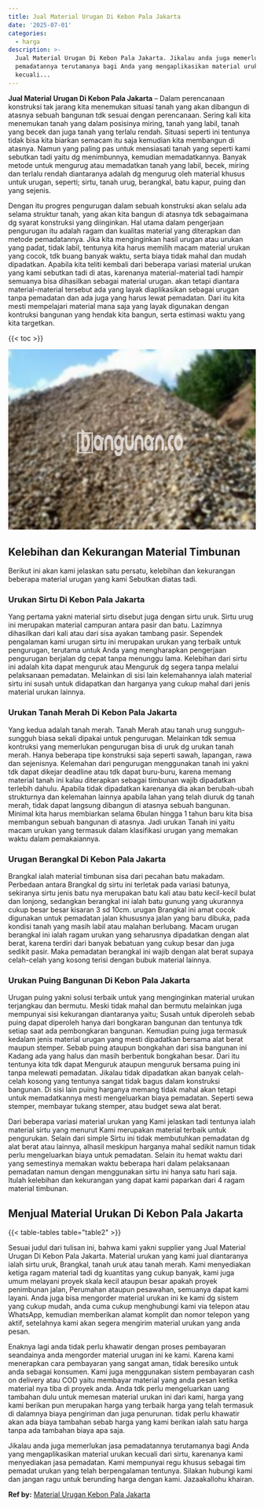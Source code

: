 ```yaml
---
title: Jual Material Urugan Di Kebon Pala Jakarta
date: '2025-07-01'
categories:
  - harga
description: >-
  Jual Material Urugan Di Kebon Pala Jakarta. Jikalau anda juga memerlukan jasa
  pemadatannya terutamanya bagi Anda yang mengaplikasikan material urukan
  kecuali...
---
```


**Jual Material Urugan Di Kebon Pala Jakarta** – Dalam perencanaan konstruksi tak jarang kita menemukan situasi tanah yang akan dibangun di atasnya sebuah bangunan tdk sesuai dengan perencanaan. Sering kali kita menemukan tanah yang dalam posisinya miring, tanah yang labil, tanah yang becek dan juga tanah yang terlalu rendah. Situasi seperti ini tentunya tidak bisa kita biarkan semacam itu saja kemudian kita membangun di atasnya. Namun yang paling pas untuk mensiasati tanah yang seperti kami sebutkan tadi yaitu dg menimbunnya, kemudian memadatkannya. Banyak metode untuk mengurug atau memadatkan tanah yang labil, becek, miring dan terlalu rendah diantaranya adalah dg mengurug oleh material khusus untuk urugan, seperti; sirtu, tanah urug, berangkal, batu kapur, puing dan yang sejenis.

Dengan itu progres pengurugan dalam sebuah konstruksi akan selalu ada selama struktur tanah, yang akan kita bangun di atasnya tdk sebagaimana dg syarat konstruksi yang diinginkan. Hal utama dalam pengerjaan pengurugan itu adalah ragam dan kualitas material yang diterapkan dan metode pemadatannya. Jika kita menginginkan hasil urugan atau urukan yang padat, tidak labil, tentunya kita harus memilih macam material urukan yang cocok, tdk buang banyak waktu, serta biaya tidak mahal dan mudah dipadatkan. Apabila kita teliti kembali dari beberapa variasi material urukan yang kami sebutkan tadi di atas, karenanya material-material tadi hampir semuanya bisa dihasilkan sebagai material urugan. akan tetapi diantara material-material tersebut ada yang layak diaplikasikan sebagai urugan tanpa pemadatan dan ada juga yang harus lewat pemadatan. Dari itu kita mesti mempelajari material mana saja yang layak digunakan dengan kontruksi bangunan yang hendak kita bangun, serta estimasi waktu yang kita targetkan.

{{< toc >}}

![Jual Material Urugan Di Kebon Pala Jakarta](/images/jual-urugan-44.png)

## Kelebihan dan Kekurangan Material Timbunan

Berikut ini akan kami jelaskan satu persatu, kelebihan dan kekurangan beberapa material urugan yang kami Sebutkan diatas tadi.

### Urukan Sirtu Di Kebon Pala Jakarta

Yang pertama yakni material sirtu disebut juga dengan sirtu uruk. Sirtu urug ini merupakan material campuran antara pasir dan batu. Lazimnya dihasilkan dari kali atau dari sisa ayakan tambang pasir. Sependek pengalaman kami urugan sirtu ini merupakan urukan yang terbaik untuk pengurugan, terutama untuk Anda yang mengharapkan pengerjaan pengurugan berjalan dg cepat tanpa menunggu lama. Kelebihan dari sirtu ini adalah kita dapat menguruk atau Menguruk dg segera tanpa melalui pelaksanaan pemadatan. Melainkan di sisi lain kelemahannya ialah material sirtu ini susah untuk didapatkan dan harganya yang cukup mahal dari jenis material urukan lainnya.

### Urukan Tanah Merah Di Kebon Pala Jakarta

Yang kedua adalah tanah merah. Tanah Merah atau tanah urug sungguh-sungguh biasa sekali dipakai untuk pengurugan. Melainkan tdk semua kontruksi yang memerlukan pengurugan bisa di uruk dg urukan tanah merah. Hanya beberapa tipe konstruksi saja seperti sawah, lapangan, rawa dan sejenisnya. Kelemahan dari pengurugan menggunakan tanah ini yakni tdk dapat dikejar deadline atau tdk dapat buru-buru, karena memang material tanah ini kalau diterapkan sebagai timbunan wajib dipadatkan terlebih dahulu. Apabila tidak dipadatkan karenanya dia akan berubah-ubah strukturnya dan kelemahan lainnya apabila lahan yang telah diuruk dg tanah merah, tidak dapat langsung dibangun di atasnya sebuah bangunan. Minimal kita harus membiarkan selama 6bulan hingga 1 tahun baru kita bisa membangun sebuah bangunan di atasnya. Jadi urukan Tanah ini yaitu macam urukan yang termasuk dalam klasifikasi urugan yang memakan waktu dalam pemakaiannya.

### Urugan Berangkal Di Kebon Pala Jakarta

Brangkal ialah material timbunan sisa dari pecahan batu makadam. Perbedaan antara Brangkal dg sirtu ini terletak pada variasi batunya, sekiranya sirtu jenis batu nya merupakan batu kali atau batu kecil-kecil bulat dan lonjong, sedangkan berangkal ini ialah batu gunung yang ukurannya cukup besar besar kisaran 3 sd 10cm. urugan Brangkal ini amat cocok digunakan untuk pemadatan jalan khususnya jalan yang baru dibuka, pada kondisi tanah yang masih labil atau malahan berlubang. Macam urugan berangkal ini ialah ragam urukan yang seharusnya dipadatkan dengan alat berat, karena terdiri dari banyak bebatuan yang cukup besar dan juga sedikit pasir. Maka pemadatan berangkal ini wajib dengan alat berat supaya celah-celah yang kosong terisi dengan bubuk material lainnya.

### Urukan Puing Bangunan Di Kebon Pala Jakarta

Urugan puing yakni solusi terbaik untuk yang menginginkan material urukan terjangkau dan bermutu. Meski tidak mahal dan bermutu melainkan juga mempunyai sisi kekurangan diantaranya yaitu; Susah untuk diperoleh sebab puing dapat diperoleh hanya dari bongkaran bangunan dan tentunya tdk setiap saat ada pembongkaran bangunan. Kemudian puing juga termasuk kedalam jenis material urugan yang mesti dipadatkan bersama alat berat maupun stemper. Sebab puing ataupun bongkahan dari sisa bangunan ini Kadang ada yang halus dan masih berbentuk bongkahan besar. Dari itu tentunya kita tdk dapat Menguruk ataupun menguruk bersama puing ini tanpa melewati pemadatan. Jikalau tidak dipadatkan akan banyak celah-celah kosong yang tentunya sangat tidak bagus dalam konstruksi bangunan. Di sisi lain puing harganya memang tidak mahal akan tetapi untuk memadatkannya mesti mengeluarkan biaya pemadatan. Seperti sewa stemper, membayar tukang stemper, atau budget sewa alat berat.

Dari beberapa variasi material urukan yang Kami jelaskan tadi tentunya ialah material sirtu yang menurut Kami merupakan material terbaik untuk pengurukan. Selain dari simple Sirtu ini tidak membutuhkan pemadatan dg alat berat atau lainnya, alhasil meskipun harganya mahal sedikit namun tidak perlu mengeluarkan biaya untuk pemadatan. Selain itu hemat waktu dari yang semestinya memakan waktu beberapa hari dalam pelaksanaan pemadatan namun dengan menggunakan sirtu ini hanya satu hari saja. Itulah kelebihan dan kekurangan yang dapat kami paparkan dari 4 ragam material timbunan.

## Menjual Material Urukan Di Kebon Pala Jakarta

{{< table-tables table="table2" >}}

Sesuai judul dari tulisan ini, bahwa kami yakni supplier yang Jual Material Urugan Di Kebon Pala Jakarta. Material urukan yang kami jual diantaranya ialah sirtu uruk, Brangkal, tanah uruk atau tanah merah. Kami menyediakan ketiga ragam material tadi dg kuantitas yang cukup banyak, kami juga umum melayani proyek skala kecil ataupun besar apakah proyek penimbunan jalan, Perumahan ataupun pesawahan, semuanya dapat kami layani. Anda juga bisa mengorder material urukan ini ke kami dg sistem yang cukup mudah, anda cuma cukup menghubungi kami via telepon atau WhatsApp, kemudian memberikan alamat komplit dan nomor telepon yang aktif, setelahnya kami akan segera mengirim material urukan yang anda pesan.

Enaknya lagi anda tidak perlu khawatir dengan proses pembayaran seandainya anda mengorder material urugan ini ke kami. Karena kami menerapkan cara pembayaran yang sangat aman, tidak beresiko untuk anda sebagai konsumen. Kami juga menggunakan sistem pembayaran cash on delivery atau COD yaitu membayar material yang anda pesan ketika material nya tiba di proyek anda. Anda tdk perlu mengeluarkan uang tambahan dulu untuk memesan material urukan ini dari kami, harga yang kami berikan pun merupakan harga yang terbaik harga yang telah termasuk di dalamnya biaya pengiriman dan juga penurunan. tidak perlu khawatir akan ada biaya tambahan sebab harga yang kami berikan ialah satu harga tanpa ada tambahan biaya apa saja.

Jikalau anda juga memerlukan jasa pemadatannya terutamanya bagi Anda yang mengaplikasikan material urukan kecuali dari sirtu, karenanya kami menyediakan jasa pemadatan. Kami mempunyai regu khusus sebagai tim pemadat urukan yang telah berpengalaman tentunya. Silakan hubungi kami dan jangan ragu untuk berunding harga dengan kami. Jazaakallohu khairan.

**Ref by:** [Material Urugan Kebon Pala Jakarta](https://id.wikipedia.org/wiki/Material)

